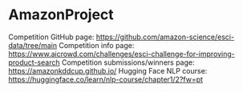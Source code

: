 # AmazonProject
Competition GitHub page: https://github.com/amazon-science/esci-data/tree/main
Competition info page: https://www.aicrowd.com/challenges/esci-challenge-for-improving-product-search
Competition submissions/winners page: https://amazonkddcup.github.io/ 
Hugging Face NLP course: https://huggingface.co/learn/nlp-course/chapter1/2?fw=pt
